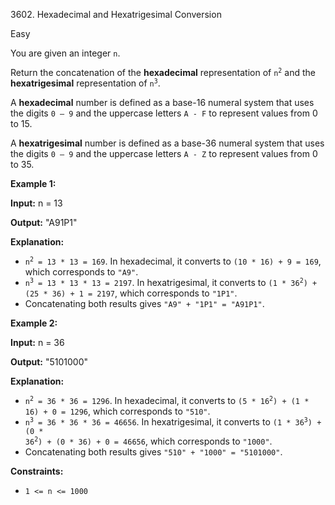 3602\. Hexadecimal and Hexatrigesimal Conversion

Easy

You are given an integer `n`.

Return the concatenation of the **hexadecimal** representation of <code>n<sup>2</sup></code> and the **hexatrigesimal** representation of <code>n<sup>3</sup></code>.

A **hexadecimal** number is defined as a base-16 numeral system that uses the digits `0 – 9` and the uppercase letters `A - F` to represent values from 0 to 15.

A **hexatrigesimal** number is defined as a base-36 numeral system that uses the digits `0 – 9` and the uppercase letters `A - Z` to represent values from 0 to 35.

**Example 1:**

**Input:** n = 13

**Output:** "A91P1"

**Explanation:**

*   <code>n<sup>2</sup> = 13 * 13 = 169</code>. In hexadecimal, it converts to `(10 * 16) + 9 = 169`, which corresponds to `"A9"`.
*   <code>n<sup>3</sup> = 13 * 13 * 13 = 2197</code>. In hexatrigesimal, it converts to <code>(1 * 36<sup>2</sup>) + (25 * 36) + 1 = 2197</code>, which corresponds to `"1P1"`.
*   Concatenating both results gives `"A9" + "1P1" = "A91P1"`.

**Example 2:**

**Input:** n = 36

**Output:** "5101000"

**Explanation:**

*   <code>n<sup>2</sup> = 36 * 36 = 1296</code>. In hexadecimal, it converts to <code>(5 * 16<sup>2</sup>) + (1 * 16) + 0 = 1296</code>, which corresponds to `"510"`.
*   <code>n<sup>3</sup> = 36 * 36 * 36 = 46656</code>. In hexatrigesimal, it converts to <code>(1 * 36<sup>3</sup>) + (0 * 36<sup>2</sup>) + (0 * 36) + 0 = 46656</code>, which corresponds to `"1000"`.
*   Concatenating both results gives `"510" + "1000" = "5101000"`.

**Constraints:**

*   `1 <= n <= 1000`